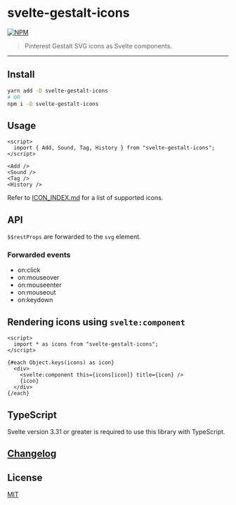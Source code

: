 # svelte-gestalt-icons

[![NPM][npm]][npm-url]

> Pinterest Gestalt SVG icons as Svelte components.

<!-- REPO_URL -->

---

<!-- TOC -->

## Install

```bash
yarn add -D svelte-gestalt-icons
# OR
npm i -D svelte-gestalt-icons
```

## Usage

```svelte
<script>
  import { Add, Sound, Tag, History } from "svelte-gestalt-icons";
</script>

<Add />
<Sound />
<Tag />
<History />

```

Refer to [ICON_INDEX.md](ICON_INDEX.md) for a list of supported icons.

## API

`$$restProps` are forwarded to the `svg` element.

### Forwarded events

- on:click
- on:mouseover
- on:mouseenter
- on:mouseout
- on:keydown

## Rendering icons using `svelte:component`

```svelte
<script>
  import * as icons from "svelte-gestalt-icons";
</script>

{#each Object.keys(icons) as icon}
  <div>
    <svelte:component this={icons[icon]} title={icon} />
    {icon}
  </div>
{/each}

```

## TypeScript

Svelte version 3.31 or greater is required to use this library with TypeScript.

## [Changelog](CHANGELOG.md)

## License

[MIT](LICENSE)

[npm]: https://img.shields.io/npm/v/svelte-gestalt-icons.svg?color=blue&style=for-the-badge
[npm-url]: https://npmjs.com/package/svelte-gestalt-icons
